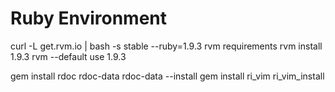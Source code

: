 Ruby Environment
======

curl -L get.rvm.io | bash -s stable --ruby=1.9.3
rvm requirements
rvm install 1.9.3
rvm --default use 1.9.3

gem install rdoc rdoc-data
rdoc-data --install
gem install ri_vim
ri_vim_install


